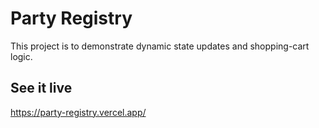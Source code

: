 # Party Registry

This project is to demonstrate dynamic state updates and shopping-cart logic.

## See it live

https://party-registry.vercel.app/

